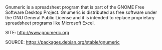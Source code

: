 
 Gnumeric is a spreadsheet program that is part of the GNOME Free
 Software Desktop Project. Gnumeric is distributed as free software
 under the GNU General Public License and it is intended to replace
 proprietary spreadsheet programs like Microsoft Excel. 
 
 SITE: http://www.gnumeric.org

 SOURCE: https://packages.debian.org/stable/gnumeric
